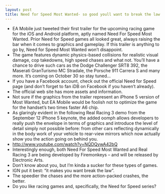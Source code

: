 ```yaml
---
layout: post
title: Need for Speed Most Wanted- so good youll want to break the law
---
```

* EA Mobile just tweeted their first trailer for the upcoming racing game for the iOS and Android platform, aptly named Need For Speed Most Wanted. Prior Need for Speed games all looked great, always raising the bar when it comes to graphics and gameplay. If this trailer is anything to go by, Need for Speed Most Wanted won’t disappoint.
* The game features dynamic physics-based collisions for realistic visual damage, cop takedowns, high speed chases and what not. You’ll have a chance to drive such cars as the Dodge Challenger SRT8 392, the Maserati GranTurismo MC Stradale, the Porsche 911 Carrera S and many more. It’s coming on October 30 so stay tuned…
* If you have a Facebook account, check out the official Need for Speed page (and don’t forget to fan iDB on Facebook if you haven’t already).
* The official web site has more assets and information.
* Not sure if the graphics from the trailer represent an iPhone 5 version of Most Wanted, but EA Mobile would be foolish not to optimize the game for the handset’s two times faster A6 chip.
* As glaringly evident in the following Real Racing 3 demo from the September 12 iPhone 5 keynote, the added oomph allows developers to really push the envelope in terms of graphics and introduce the level of detail simply not possible before: from other cars reflecting dynamically in the body work of your vehicle to rear-view mirrors which now actually show you the action going on behind you.
* http://www.youtube.com/watch?v=NQDQywA42bQ
* Interestingly enough, both Need For Speed Most Wanted and Real Racing 3 are being developed by Firemonkeys – and will be released by Electronic Arts.
* Don’t know about you, but I’m kinda a sucker for these types of games.
* IGN put it best: “it makes you want break the law”.
* The speedier the chases and the more action-packed crashes, the better.
* Do you like racing games and, specifically, the Need for Speed series?

